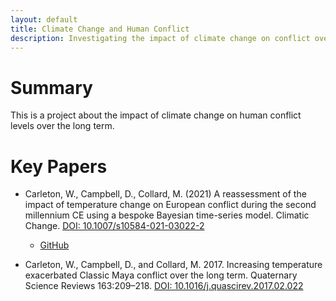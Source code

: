 ```yaml
---
layout: default
title: Climate Change and Human Conflict
description: Investigating the impact of climate change on conflict over the long term
---
```

# Summary

This is a project about the impact of climate change on human conflict levels over the long term.

# Key Papers
- Carleton, W., Campbell, D., Collard, M. (2021) A reassessment of the impact of temperature change on European conflict during the second millennium CE using a bespoke Bayesian time-series model. Climatic Change. [DOI: 10.1007/s10584-021-03022-2](https://doi.org/10.1007/s10584-021-03022-2)
    - [GitHub](https://wccarleton.me/conflict-europe/)

- Carleton, W., Campbell, D., and Collard, M. 2017. Increasing temperature exacerbated Classic Maya conflict over the long term. Quaternary Science Reviews 163:209–218. [DOI: 10.1016/j.quascirev.2017.02.022](https://www.sciencedirect.com/science/article/pii/S0277379116304292)
